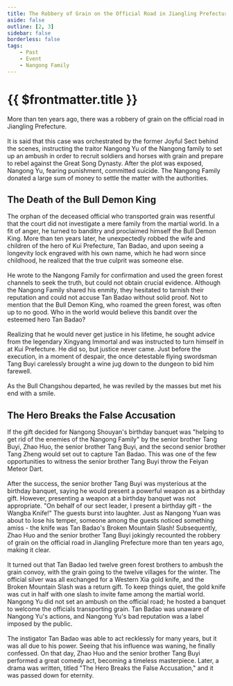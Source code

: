 ```yaml
---
title: The Robbery of Grain on the Official Road in Jiangling Prefecture
aside: false
outline: [2, 3]
sidebar: false
borderless: false
tags:
    - Past
    - Event
    - Nangong Family
---
```


# {{ $frontmatter.title }}

More than ten years ago, there was a robbery of grain on the official road in Jiangling Prefecture.
<br><br>
It is said that this case was orchestrated by the former Joyful Sect behind the scenes, instructing the traitor Nangong Yu of the Nangong family to set up an ambush in order to recruit soldiers and horses with grain and prepare to rebel against the Great Song Dynasty. After the plot was exposed, Nangong Yu, fearing punishment, committed suicide. The Nangong Family donated a large sum of money to settle the matter with the authorities.

## The Death of the Bull Demon King

The orphan of the deceased official who transported grain was resentful that the court did not investigate a mere family from the martial world. In a fit of anger, he turned to banditry and proclaimed himself the Bull Demon King. More than ten years later, he unexpectedly robbed the wife and children of the hero of Kui Prefecture, Tan Badao, and upon seeing a longevity lock engraved with his own name, which he had worn since childhood, he realized that the true culprit was someone else.
<br><br>
He wrote to the Nangong Family for confirmation and used the green forest channels to seek the truth, but could not obtain crucial evidence. Although the Nangong Family shared his enmity, they hesitated to tarnish their reputation and could not accuse Tan Badao without solid proof. Not to mention that the Bull Demon King, who roamed the green forest, was often up to no good. Who in the world would believe this bandit over the esteemed hero Tan Badao?
<br><br>
Realizing that he would never get justice in his lifetime, he sought advice from the legendary Xingyang Immortal and was instructed to turn himself in at Kui Prefecture. He did so, but justice never came. Just before the execution, in a moment of despair, the once detestable flying swordsman Tang Buyi carelessly brought a wine jug down to the dungeon to bid him farewell.
<br><br>
As the Bull Changshou departed, he was reviled by the masses but met his end with a smile.

## The Hero Breaks the False Accusation

If the gift decided for Nangong Shouyan's birthday banquet was "helping to get rid of the enemies of the Nangong Family" by the senior brother Tang Buyi, Zhao Huo, the senior brother Tang Buyi, and the second senior brother Tang Zheng would set out to capture Tan Badao. This was one of the few opportunities to witness the senior brother Tang Buyi throw the Feiyan Meteor Dart.
<br><br>
After the success, the senior brother Tang Buyi was mysterious at the birthday banquet, saying he would present a powerful weapon as a birthday gift. However, presenting a weapon at a birthday banquet was not appropriate. "On behalf of our sect leader, I present a birthday gift - the Wangba Knife!" The guests burst into laughter. Just as Nangong Yuan was about to lose his temper, someone among the guests noticed something amiss - the knife was Tan Badao's Broken Mountain Slash! Subsequently, Zhao Huo and the senior brother Tang Buyi jokingly recounted the robbery of grain on the official road in Jiangling Prefecture more than ten years ago, making it clear.
<br><br>
It turned out that Tan Badao led twelve green forest brothers to ambush the grain convoy, with the grain going to the twelve villages for the winter. The official silver was all exchanged for a Western Xia gold knife, and the Broken Mountain Slash was a return gift. To keep things quiet, the gold knife was cut in half with one slash to invite fame among the martial world. Nangong Yu did not set an ambush on the official road; he hosted a banquet to welcome the officials transporting grain. Tan Badao was unaware of Nangong Yu's actions, and Nangong Yu's bad reputation was a label imposed by the public.
<br><br>
The instigator Tan Badao was able to act recklessly for many years, but it was all due to his power. Seeing that his influence was waning, he finally confessed. On that day, Zhao Huo and the senior brother Tang Buyi performed a great comedy act, becoming a timeless masterpiece. Later, a drama was written, titled "The Hero Breaks the False Accusation," and it was passed down for eternity.
